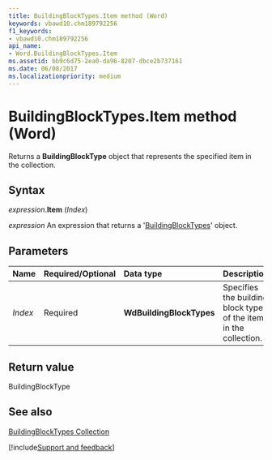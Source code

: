 ```yaml
---
title: BuildingBlockTypes.Item method (Word)
keywords: vbawd10.chm189792256
f1_keywords:
- vbawd10.chm189792256
api_name:
- Word.BuildingBlockTypes.Item
ms.assetid: bb9c6d75-2ea0-da96-8207-dbce2b737161
ms.date: 06/08/2017
ms.localizationpriority: medium
---
```



# BuildingBlockTypes.Item method (Word)

Returns a **BuildingBlockType** object that represents the specified item in the collection.


## Syntax

_expression_.**Item** (_Index_)

 _expression_ An expression that returns a '[BuildingBlockTypes](Word.BuildingBlockTypes.md)' object.


## Parameters



|Name|Required/Optional|Data type|Description|
|:-----|:-----|:-----|:-----|
| _Index_|Required| **WdBuildingBlockTypes**|Specifies the building block type of the item in the collection.|

## Return value

BuildingBlockType


## See also


[BuildingBlockTypes Collection](Word.BuildingBlockTypes.md)

[!include[Support and feedback](~/includes/feedback-boilerplate.md)]